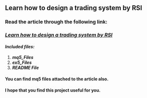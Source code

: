 ## Learn how to design a trading system by RSI
### Read the article through the following link:
### ***[Learn how to design a trading system by RSI](https://www.mql5.com/en/articles/10528)***
#### ***Included files:***
1. ***mq5_Files***
2. ***ex5_Files***
3. ***README File***
#### You can find mq5 files attached to the article also.

#### I hope that you find this project useful for you.
